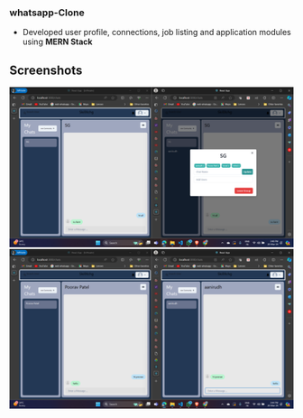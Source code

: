 

### whatsapp-Clone

 - Developed user profile, connections, job listing and application modules using <b>MERN Stack</b> 

## Screenshots
 
![Group_chat](screenshots/1.png)
![one_2_one_chat](screenshots/2.png)


 
